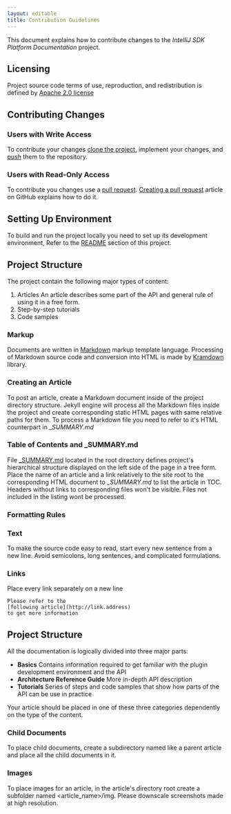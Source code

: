 ```yaml
---
layout: editable
title: Contribution Guidelines
---
```


This document explains how to contribute changes to the *IntelliJ SDK Platform Documentation* project.

## Licensing
Project source code terms of use, reproduction, and redistribution is defined by
[Apache 2.0 license](http://www.apache.org/licenses/LICENSE-2.0.html)

## Contributing Changes

### Users with Write Access
To contribute your changes
[clone the project](https://help.github.com/articles/fetching-a-remote/),
implement your changes, and
[push](https://help.github.com/articles/pushing-to-a-remote/) them to the repository.


### Users with Read-Only Access

To contribute you changes use a 
[pull request](https://help.github.com/articles/using-pull-requests/).
[Creating a pull request](https://help.github.com/articles/creating-a-pull-request/)
article on GitHub explains how to do it.

## Setting Up Environment
To build and run the project locally you need to set up its development environment,
Refer to the 
[README](https://github.com/JetBrains/intellij-sdk-docs/blob/master/README.md) 
section of this project.

## Project Structure
The project contain the following major types of content:
 
1.  Articles
    An article describes some part of the API and general rule of using it in a free form.
2.  Step-by-step tutorials
3.  Code samples


### Markup

Documents are written in 
[Markdown](https://en.wikipedia.org/wiki/Markdown) 
markup template language. 
Processing of Markdown source code and conversion into HTML is made by
[Kramdown](http://kramdown.gettalong.org/syntax.html) library.


### Creating an Article

To post an article, create a Markdown document inside of the project directory structure.
Jekyll engine will process all the Markdown files inside the project and create corresponding static HTML pages with same relative paths for them.
To process a Markdown file you need to refer to it's HTML counterpart in *\_SUMMARY.md*
             
### Table of Contents and \_SUMMARY.md

File 
[\_SUMMARY.md](https://github.com/JetBrains/intellij-sdk-docs/blob/master/_SUMMARY.md) 
located in the root directory defines project's hierarchical structure displayed on the left side of the page in a tree form.
Place the name of an article and a link relatively to the site root to the corresponding HTML document to *\_SUMMARY.md* to list the article in TOC.
Headers without links to corresponding files won't be visible. Files not included in the listing wont be processed. 

### Formatting Rules

### Text
To make the source code easy to read, start every new sentence from a new line. 
Avoid semicolons, long sentences, and complicated formulations.

### Links
Place every link separately on a new line

```
Please refer to the  
[following article](http://link.address)
to get more information
```


## Project Structure

All the documentation is logically divided into three major parts:

* **Basics**
  Contains information required to get familiar with the plugin development environment and the API
* **Architecture Reference Guide**
  More in-depth API description 
* **Tutorials**
  Series of steps and code samples that show how parts of the API can be use in practice
  
Your article should be placed in one of these three categories dependently on the type of the content.


### Child Documents

To place child documents, create a subdirectory named like a parent article and place all the child documents in it.


### Images

To place images for an article, in the article's directory root create a subfolder named \<article_name\>/img. 
Please downscale screenshots made at high resolution.






